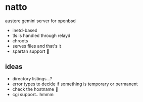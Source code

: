 # natto

austere gemini server for openbsd

* inetd-based
* tls is handled through relayd
* chroots
* serves files and that's it
* spartan support 💪


## ideas

* directory listings...?
* error types to decide if something is temporary or permanent
* check the hostname 🤔
* cgi support.. hmmm

